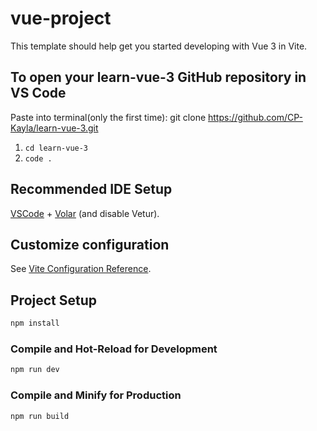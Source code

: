 # vue-project

This template should help get you started developing with Vue 3 in Vite.

## To open your learn-vue-3 GitHub repository in VS Code

Paste into terminal(only the first time): git clone https://github.com/CP-Kayla/learn-vue-3.git

1. ``` cd learn-vue-3 ```
2. ``` code . ```



## Recommended IDE Setup

[VSCode](https://code.visualstudio.com/) + [Volar](https://marketplace.visualstudio.com/items?itemName=Vue.volar) (and disable Vetur).

## Customize configuration

See [Vite Configuration Reference](https://vite.dev/config/).

## Project Setup

```sh
npm install
```

### Compile and Hot-Reload for Development

```sh
npm run dev
```

### Compile and Minify for Production

```sh
npm run build
```
